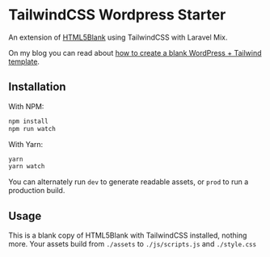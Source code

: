 # TailwindCSS Wordpress Starter

An extension of [HTML5Blank](https://github.com/toddmotto/html5blank) using TailwindCSS with Laravel Mix.

On my blog you can read about [how to create a blank WordPress + Tailwind template](https://ciaran.co.za/tailwind-css-wordpress-theme-tutorial/). 

## Installation

With NPM: 
```bash
npm install
npm run watch
```

With Yarn:
```bash
yarn
yarn watch
```

You can alternately run `dev` to generate readable assets, or `prod` to run a production build.

## Usage

This is a blank copy of HTML5Blank with TailwindCSS installed, nothing more. Your assets build from `./assets` to `./js/scripts.js` and `./style.css`
